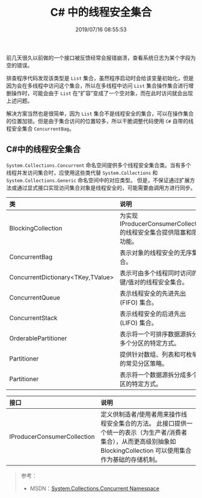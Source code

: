 ﻿---
title: "C# 中的线程安全集合"
date: "2019/07/16 08:55:53"
updated: "2020/02/11 14:05:52"
permalink: "thread-safety-collection-in-csharp"
tags:
 - 多线程 
categories:
 - [开发, C#]
---

前几天很久以前做的一个接口被反馈经常会报错崩溃，查看系统日志为某个字段为空的错误。

排查程序代码发现该类型是 `List` 集合，虽然程序启动时会给该变量初始化，但是因为会在多线程中访问这个集合，所以在多线程中访问 `List` 集合操作集合进行增删操作时，可能会由于 `List` 在“扩容”变成了一个空对象，而在此时访问就会出现上述问题。

解决方案当然也是很简单，因为 `List` 集合不是线程安全的集合，可以在操作集合的位置加锁。但是由于集合访问的位置较多，所以干脆调整代码使用 `C#` 自带的线程安全集合 `ConcurrentBag`。

## C#中的线程安全集合

`System.Collections.Concurrent` 命名空间提供多个线程安全集合类。当有多个线程并发访问集合时，应使用这些类代替 `System.Collections` 和 `System.Collections.Generic` 命名空间中的对应类型。 但是，不保证通过扩展方法或通过显式接口实现访问集合对象是线程安全的，可能需要由调用方进行同步。

| 类 | 说明 |
|:---|:-----|
| BlockingCollection<T> |为实现 IProducerConsumerCollection<T> 的线程安全集合提供阻塞和限制功能。|
| ConcurrentBag<T> | 表示对象的线程安全的无序集合。|
| ConcurrentDictionary<TKey,TValue> | 表示可由多个线程同时访问的键/值对的线程安全集合。|
| ConcurrentQueue<T> | 表示线程安全的先进先出 (FIFO) 集合。|
| ConcurrentStack<T> | 表示线程安全的后进先出 (LIFO) 集合。|
| OrderablePartitioner<TSource> | 表示将一个可排序数据源拆分成多个分区的特定方式。|
| Partitioner | 提供针对数组、列表和可枚举项的常见分区策略。|
| Partitioner<TSource> | 表示将一个数据源拆分成多个分区的特定方式。|

| 接口 | 说明 |
|:-----|:-----|
| IProducerConsumerCollection<T> | 定义供制造者/使用者用来操作线程安全集合的方法。 此接口提供一个统一的表示（为生产者/消费者集合），从而更高级别抽象如 BlockingCollection<T> 可以使用集合作为基础的存储机制。|

> 参考：
> + MSDN：[System.Collections.Concurrent Namespace](https://docs.microsoft.com/zh-cn/dotnet/api/system.collections.concurrent)
